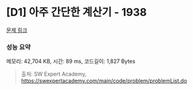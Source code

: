 # [D1] 아주 간단한 계산기 - 1938 

[문제 링크](https://swexpertacademy.com/main/code/problem/problemDetail.do?contestProbId=AV5PjsYKAMIDFAUq) 

### 성능 요약

메모리: 42,704 KB, 시간: 89 ms, 코드길이: 1,827 Bytes



> 출처: SW Expert Academy, https://swexpertacademy.com/main/code/problem/problemList.do